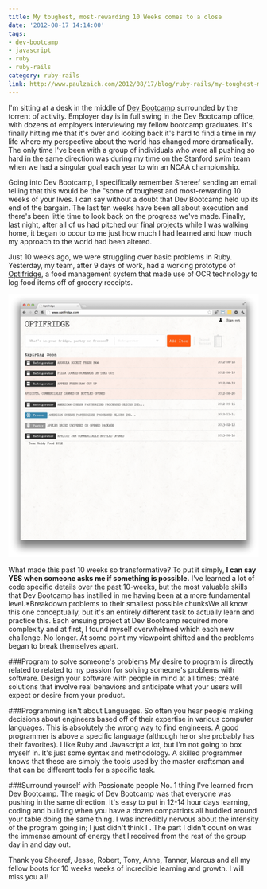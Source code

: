 ```yaml
---
title: My toughest, most-rewarding 10 Weeks comes to a close
date: '2012-08-17 14:14:00'
tags:
- dev-bootcamp
- javascript
- ruby
- ruby-rails
category: ruby-rails
link: http://www.paulzaich.com/2012/08/17/blog/ruby-rails/my-toughest-most-rewarding-10-weeks-comes-to-a-close/
---
```


I'm sitting at a desk in the middle of
[Dev Bootcamp](http://devbootcamp.com/) surrounded by the torrent of activity. Employer day is in full swing in the Dev Bootcamp office, with dozens of employers interviewing my fellow bootcamp graduates. It's finally hitting me that it's over and looking back it's hard to find a time in my life where my perspective about the world has changed more dramatically. The only time I've been with a group of individuals who were all pushing so hard in the same direction was during my time on the Stanford swim team when we had a singular goal each year to win an NCAA championship.

Going into Dev Bootcamp, I specifically remember Shereef sending an email telling that this would be the
"some of toughest and most-rewarding 10 weeks of your lives. I can say without a doubt that Dev Bootcamp held up its end of the bargain. The last ten weeks have been all about execution and there's been little time to look back on the progress we've made. Finally, last night, after all of us had pitched our final projects while I was walking home, it began to occur to me just how much I had learned and how much my approach to the world had been altered.

Just 10 weeks ago, we were struggling over basic problems in Ruby. Yesterday, my team, after 9 days of work, had a working prototype of
[Optifridge](http://www.optifridge.com), a food management system that made use of OCR technology to log food items off of grocery receipts.


![](/images/blog/2012-08-17-my-toughest-most-rewarding.png)

What made this past 10 weeks so transformative? To put it simply,
**I can say YES when someone asks me if something is possible.**
 I've learned a lot of code specific details over the past 10-weeks, but the most valuable skills that Dev Bootcamp has instilled in me having been at a more fundamental level.*Breakdown problems to their smallest possible chunksWe all know this one conceptually, but it's an entirely different task to actually learn and practice this. Each ensuing project at Dev Bootcamp required more complexity and at first, I found myself overwhelmed which each new challenge. No longer. At some point my viewpoint shifted and the problems began to break themselves apart.


###Program to solve someone's problems
My desire to program is directly related to related to my passion for solving someone's problems with software. Design your software with people in mind at all times; create solutions that involve real behaviors and anticipate what your users will expect or desire from your product.

###Programming isn't about Languages.
So often you hear people making decisions about engineers based off of their expertise in various computer languages. This is absolutely the wrong way to find engineers. A good programmer is above a specific language (although he or she probably has their favorites). I like Ruby and Javascript a lot, but I'm not going to box myself in. It's just some syntax and methodology. A skilled programmer knows that these are simply the tools used by the master craftsman and that can be different tools for a specific task.

###Surround yourself with Passionate people
No. 1 thing I've learned from Dev Bootcamp. The magic of Dev Bootcamp was that everyone was pushing in the same direction. It's easy to put in 12-14 hour days learning, coding and building when you have a dozen compatriots all huddled around your table doing the same thing. I was incredibly nervous about the intensity of the program going in; I just didn't think I . The part I didn't count on was the immense amount of energy that I received from the rest of the group day in and day out.


Thank you Sheeref, Jesse, Robert, Tony, Anne, Tanner, Marcus and all my fellow boots for 10 weeks weeks of incredible learning and growth. I will miss you all!
